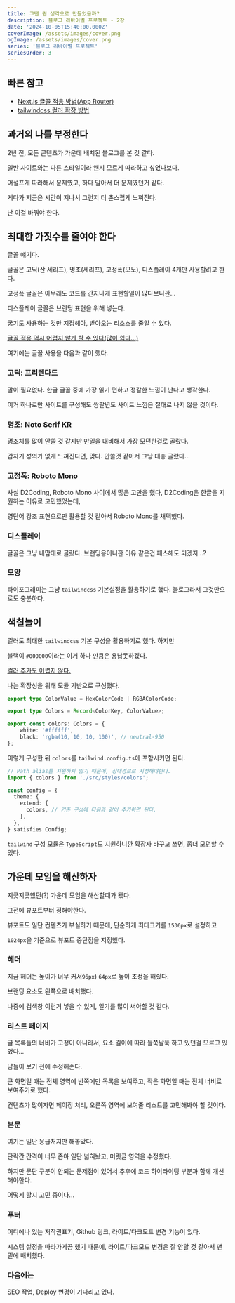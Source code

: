 ```yaml
---
title: 그땐 뭔 생각으로 만들었을까?
description: 블로그 리바이벌 프로젝트 - 2장
date: '2024-10-05T15:40:00.000Z'
coverImage: /assets/images/cover.png
ogImage: /assets/images/cover.png
series: '블로그 리바이벌 프로젝트'
seriesOrder: 3
---
```


## 빠른 참고
- [Next.js 글꼴 적용 방법(App Router)](https://nextjs.org/docs/app/building-your-application/optimizing/fonts)
- [tailwindcss 컬러 확장 방법](https://tailwindcss.com/docs/customizing-colors#adding-additional-colors)

## 과거의 나를 부정한다

2년 전, 모든 콘텐츠가 가운데 배치된 블로그를 본 것 같다.

일반 사이트와는 다른 스타일이라 왠지 모르게 따라하고 싶었나보다.

어설프게 따라해서 문제였고, 하다 말아서 더 문제였던거 같다.

게다가 지금은 시간이 지나서 그런지 더 촌스럽게 느껴진다.

난 이걸 바꿔야 한다.

## 최대한 가짓수를 줄여야 한다

글꼴 얘기다.

글꼴은 고딕(산 세리프), 명조(세리프), 고정폭(모노), 디스플레이 4개만 사용할려고 한다.

고정폭 글꼴은 아무래도 코드를 간지나게 표현할일이 많다보니깐...

디스플레이 글꼴은 브랜딩 표현을 위해 넣는다.

굵기도 사용하는 것만 지정해야, 받아오는 리소스를 줄일 수 있다.

[글꼴 적용 역시 어렵지 않게 할 수 있다(많이 쉽다...)](https://nextjs.org/docs/app/building-your-application/optimizing/fonts)

여기에는 글꼴 사용을 다음과 같이 했다.

### 고딕: 프리텐다드

말이 필요없다. 한글 글꼴 중에 가장 읽기 편하고 정갈한 느낌이 난다고 생각한다.

이거 하나로만 사이트를 구성해도 쌍팔년도 사이트 느낌은 절대로 나지 않을 것이다.

### 명조: Noto Serif KR

명조체를 많이 안쓸 것 같지만 만일을 대비해서 가장 모던한걸로 골랐다.

갑자기 성의가 없게 느껴진다면, 맞다. 안쓸것 같아서 그냥 대충 골랐다...

### 고정폭: Roboto Mono

사실 D2Coding, Roboto Mono 사이에서 많은 고만을 했다, D2Coding은 한글을 지원하는 이유로 고민했었는데,

영단어 강조 표현으로만 활용할 것 같아서 Roboto Mono를 채택했다.

### 디스플레이

글꼴은 그냥 내맘대로 골랐다. 브랜딩용이니깐 이유 같은건 패스해도 되겠지...?

### 모양

타이포그래피는 그냥 `tailwindcss` 기본설정을 활용하기로 했다. 블로그라서 그것만으로도 충분하다.

## 색칠놀이

컬러도 최대한 `tailwindcss` 기본 구성을 활용하기로 했다. 하지만 

블랙이 `#000000`이라는 이거 하나 만큼은 용납못하겠다.

[컬러 추가도 어렵지 않다.](https://tailwindcss.com/docs/customizing-colors#adding-additional-colors)

나는 확장성을 위해 모듈 기반으로 구성했다.

```ts:title=styles/colors.ts
export type ColorValue = HexColorCode | RGBAColorCode;

export type Colors = Record<ColorKey, ColorValue>;

export const colors: Colors = {
    white: '#ffffff',
    black: 'rgba(10, 10, 10, 100)', // neutral-950
};
```

이렇게 구성한 뒤 `colors`를 `tailwind.config.ts`에 포함시키면 된다.

```ts:title=tailwind.cnfig.ts
// Path alias를 지원하지 않기 때문에, 상대경로로 지정해야한다.
import { colors } from './src/styles/colors';

const config = {
  theme: {
    extend: {
      colors, // 기존 구성에 다음과 같이 추가하면 된다.
    },
  },
} satisfies Config;
```

`tailwind` 구성 모듈은 `TypeScript`도 지원하니깐 확장자 바꾸고 쓰면, 좀더 모던할 수 있다.

## 가운데 모임을 해산하자

지긋지긋했던(?) 가운데 모임을 해산할때가 됐다.

그전에 뷰포트부터 정해야한다.

뷰포트도 일단 컨텐츠가 부실하기 때문에, 단순하게 최대크기를 `1536px`로 설정하고

`1024px`을 기준으로 뷰포트 중단점을 지정했다.

### 헤더

지금 헤더는 높이가 너무 커서`96px`) `64px`로 높이 조정을 해줬다.

브랜딩 요소도 왼쪽으로 배치했다.

나중에 검색창 이런거 넣을 수 있게, 일기를 많이 써야할 것 같다.

### 리스트 페이지

글 목록들의 너비가 고정이 아니라서, 요소 길이에 따라 들쭉날쭉 하고 있던걸 모르고 있었다...

남들이 보기 전에 수정해준다.

큰 화면일 때는 전체 영역에 반쪽에만 목록을 보여주고, 작은 화면일 때는 전체 너비로 보여주기로 했다.

컨텐츠가 많이자면 페이징 처리, 오른쪽 영역에 보여줄 리스트를 고민해봐야 할 것이다.

### 본문

여기는 일단 응급처지만 해놓았다. 

단락간 간격이 너무 좁아 일단 넓혀놨고, 머릿글 영역을 수정했다.

하지만 문단 구분이 안되는 문제점이 있어서 추후에 코드 하이라이팅 부분과 함께 개선해야한다.

어떻게 할지 고민 중이다...

### 푸터

어디에나 있는 저작권표기, Github 링크, 라이트/다크모드 변경 기능이 있다.

시스템 설정을 따라가게끔 했기 때문에, 라이트/다크모드 변경은 잘 안할 것 같아서 맨 밑에 배치했다.

### 다음에는

SEO 작업, Deploy 변경이 기다리고 있다.
